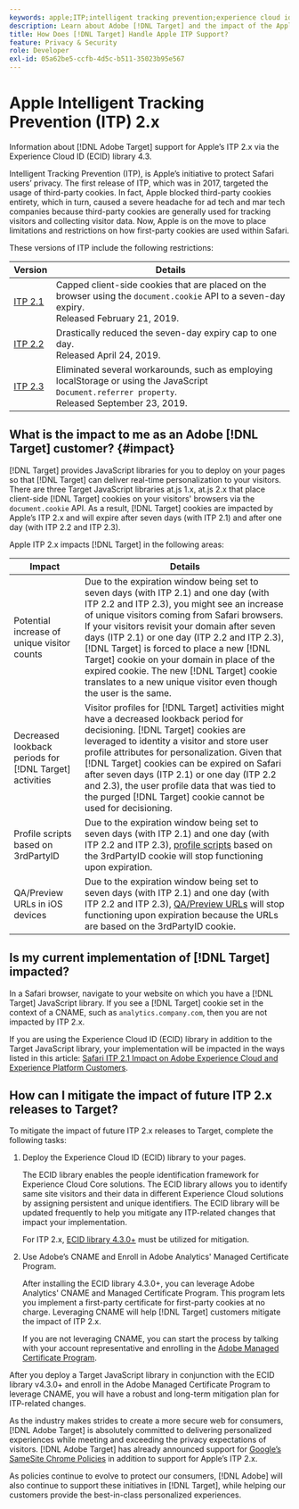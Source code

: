 ```yaml
---
keywords: apple;ITP;intelligent tracking prevention;experience cloud id;ecid
description: Learn about Adobe [!DNL Target] and the impact of the Apple Intelligent Tracking Prevention (ITP) initiative that seeks to protect Safari users' privacy.
title: How Does [!DNL Target] Handle Apple ITP Support?
feature: Privacy & Security
role: Developer
exl-id: 05a62be5-ccfb-4d5c-b511-35023b95e567
---
```

# Apple Intelligent Tracking Prevention (ITP) 2.x

Information about [!DNL Adobe Target] support for Apple’s ITP 2.x via the Experience Cloud ID (ECID) library 4.3.

Intelligent Tracking Prevention (ITP), is Apple’s initiative to protect Safari users’ privacy. The first release of ITP, which was in 2017, targeted the usage of third-party cookies. In fact, Apple blocked third-party cookies entirety, which in turn, caused a severe headache for ad tech and mar tech companies because third-party cookies are generally used for tracking visitors and collecting visitor data. Now, Apple is on the move to place limitations and restrictions on how first-party cookies are used within Safari.

These versions of ITP include the following restrictions:

|Version|Details|
| --- | --- |
[ITP 2.1](https://webkit.org/blog/8613/intelligent-tracking-prevention-2-1/)|Capped client-side cookies that are placed on the browser using the `document.cookie` API to a seven-day expiry.<br>Released February 21, 2019.|
|[ITP 2.2](https://webkit.org/blog/8828/intelligent-tracking-prevention-2-2/)|Drastically reduced the seven-day expiry cap to one day.<br>Released April 24, 2019.|
|[ITP 2.3](https://webkit.org/blog/9521/intelligent-tracking-prevention-2-3/)|Eliminated several workarounds, such as employing localStorage or using the JavaScript `Document.referrer property`.<br>Released September 23, 2019.|

## What is the impact to me as an Adobe [!DNL Target] customer? {#impact}

[!DNL Target] provides JavaScript libraries for you to deploy on your pages so that [!DNL Target] can deliver real-time personalization to your visitors. There are three Target JavaScript libraries at.js 1.x, at.js 2.x that place client-side [!DNL Target] cookies on your visitors' browsers via the `document.cookie` API. As a result, [!DNL Target] cookies are impacted by Apple’s ITP 2.x and will expire after seven days (with ITP 2.1) and after one day (with ITP 2.2 and ITP 2.3).

Apple ITP 2.x impacts [!DNL Target] in the following areas:

|Impact|Details|
| --- | --- |
|Potential increase of unique visitor counts|Due to the expiration window being set to seven days (with ITP 2.1) and one day (with ITP 2.2 and ITP 2.3), you might see an increase of unique visitors coming from Safari browsers. If your visitors revisit your domain after seven days (ITP 2.1) or one day (ITP 2.2 and ITP 2.3), [!DNL Target] is forced to place a new [!DNL Target] cookie on your domain in place of the expired cookie. The new [!DNL Target] cookie translates to a new unique visitor even though the user is the same.|
|Decreased lookback periods for [!DNL Target] activities|Visitor profiles for [!DNL Target] activities might have a decreased lookback period for decisioning. [!DNL Target] cookies are leveraged to identity a visitor and store user profile attributes for personalization. Given that [!DNL Target] cookies can be expired on Safari after seven days (ITP 2.1) or one day (ITP 2.2 and 2.3), the user profile data that was tied to the purged [!DNL Target] cookie cannot be used for decisioning.|
|Profile scripts based on 3rdPartyID|Due to the expiration window being set to seven days (with ITP 2.1) and one day (with ITP 2.2 and ITP 2.3), [profile scripts](/help/c-target/c-visitor-profile/profile-parameters.md) based on the 3rdPartyID cookie will stop functioning upon expiration.|
|QA/Preview URLs in iOS devices|Due to the expiration window being set to seven days (with ITP 2.1) and one day (with ITP 2.2 and ITP 2.3), [QA/Preview URLs](/help/c-activities/c-activity-qa/activity-qa.md) will stop functioning upon expiration because the URLs are based on the 3rdPartyID cookie.|

## Is my current implementation of [!DNL Target] impacted?

In a Safari browser, navigate to your website on which you have a [!DNL Target] JavaScript library. If you see a [!DNL Target] cookie set in the context of a CNAME, such as `analytics.company.com`, then you are not impacted by ITP 2.x.  

If you are using the Experience Cloud ID (ECID) library in addition to the Target JavaScript library, your implementation will be impacted in the ways listed in this article: [Safari ITP 2.1 Impact on Adobe Experience Cloud and Experience Platform Customers](https://medium.com/adobetech/safari-itp-2-1-impact-on-adobe-experience-cloud-customers-9439cecb55ac).

## How can I mitigate the impact of future ITP 2.x releases to Target?

To mitigate the impact of future ITP 2.x releases to Target, complete the following tasks:

1. Deploy the Experience Cloud ID (ECID) library to your pages.

   The ECID library enables the people identification framework for Experience Cloud Core solutions. The ECID library allows you to identify same site visitors and their data in different Experience Cloud solutions by assigning persistent and unique identifiers. The ECID library will be updated frequently to help you mitigate any ITP-related changes that impact your implementation. 

   For ITP 2.x, [ECID library 4.3.0+](https://experienceleague.adobe.com/docs/id-service/using/release-notes/release-notes.html) must be utilized for mitigation.

1. Use Adobe’s CNAME and Enroll in Adobe Analytics' Managed Certificate Program.

   After installing the ECID library 4.3.0+, you can leverage Adobe Analytics' CNAME and Managed Certificate Program. This program lets you implement a first-party certificate for first-party cookies at no charge. Leveraging CNAME will help [!DNL Target] customers mitigate the impact of ITP 2.x. 

   If you are not leveraging CNAME, you can start the process by talking with your account representative and enrolling in the [Adobe Managed Certificate Program](https://experienceleague.adobe.com/docs/core-services/interface/ec-cookies/cookies-first-party.html#adobe-managed-certificate-program).

After you deploy a Target JavaScript library in conjunction with the ECID library v4.3.0+ and enroll in the Adobe Managed Certificate Program to leverage CNAME, you will have a robust and long-term mitigation plan for ITP-related changes.

As the industry makes strides to create a more secure web for consumers, [!DNL Adobe Target] is absolutely committed to delivering personalized experiences while meeting and exceeding the privacy expectations of visitors. [!DNL Adobe Target] has already announced support for [Google’s SameSite Chrome Policies](/help/c-implementing-target/c-considerations-before-you-implement-target/c-privacy/google-chrome-samesite-cookie-policies.md) in addition to support for Apple’s ITP 2.x. 

As policies continue to evolve to protect our consumers, [!DNL Adobe] will also continue to support these initiatives in [!DNL Target], while helping our customers provide the best-in-class personalized experiences.
